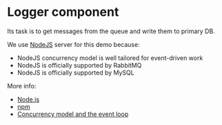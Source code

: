 # Logger component

Its task is to get messages from the queue and write them to primary DB.

We use [NodeJS](https://nodejs.org/) server for this demo because:
 * NodeJS concurrency model is well tailored for event-driven work
 * NodeJS is officially supported by RabbitMQ
 * NodeJS is officially supported by MySQL

More info:
 * [Node.js](https://en.wikipedia.org/wiki/Node.js)
 * [npm](https://en.wikipedia.org/wiki/Npm_(software))
 * [Concurrency model and the event loop](https://developer.mozilla.org/en-US/docs/Web/JavaScript/EventLoop)
 